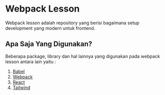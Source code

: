 # Webpack Lesson
Webpack lesson adalah repository yang berisi bagaimana setup development yang modern untuk frontend.

## Apa Saja Yang Digunakan?
Beberapa package, library dan hal lainnya yang digunakan pada webpack lesson antara lain yaitu :
1. [Babel](https://babeljs.io/)
3. [Webpack](https://webpack.js.org/)
4. [React](https://reactjs.org/)
5. [Tailwind](https://tailwindcss.com/)
